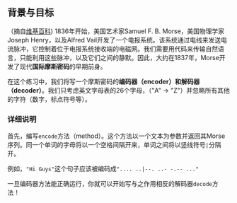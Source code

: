 ## 背景与目标

（摘自[维基百科](https://zh.wikipedia.org/wiki/摩尔斯电码)) 1836年开始，美国艺术家Samuel F. B. Morse，美国物理学家Joseph Henry，以及Alfred Vail开发了一个电报系统。该系统通过电线来发送电流脉冲，它控制着位于电报系统接收端的电磁网。我们需要用代码来传输自然语言，只能利用这些脉冲，以及它们之间的静默。因此，大约在1837年，Morse开发了现代**国际摩斯密码**的早期前身。

在这个练习中，我们将写一个摩斯密码的**编码器（encoder）**和**解码器（decoder）**。我们只考虑英文字母表的26个字母，（"A" -> "Z"）并忽略所有其他的字符（数字，标点符号等）。

### 详细说明

首先，编写`encode`方法（method）。这个方法以一个文本为参数并返回其Morse序列。同一个单词的字母将以一个空格间隔开来，单词之间将以竖线符号`|`分隔开。

例如，`"Hi Guys"`这个句子应该被编码成`".... ..|--. ..- -.-- ..."`

一旦编码器方法能正确运行，你就可以开始写与之作用相反的解码器`decode`方法！
